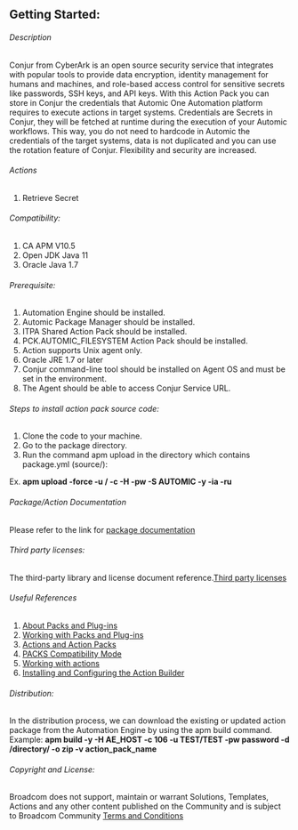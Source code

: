 ## Getting Started:


###### Description

Conjur from CyberArk is an open source security service that integrates with popular tools to provide data encryption, identity management for humans and machines, and role-based access control for sensitive secrets like passwords, SSH keys, and API keys.
With this Action Pack you can store in Conjur the credentials that Automic One Automation platform requires to execute actions in target systems. Credentials are Secrets in Conjur, they will be fetched at runtime during the execution of your Automic workflows.
This way, you do not need to hardcode in Automic the credentials of the target systems, data is not duplicated and you can use the rotation feature of Conjur. Flexibility and security are increased.
		
###### Actions

1. Retrieve Secret
		
###### Compatibility:

1. CA APM V10.5
2. Open JDK Java 11
3. Oracle Java 1.7

###### Prerequisite:

1. Automation Engine should be installed.
2. Automic Package Manager should be installed.
3. ITPA Shared Action Pack should be installed. 
4. PCK.AUTOMIC_FILESYSTEM Action Pack should be installed. 
5. Action supports Unix agent only.
6. Oracle JRE 1.7 or later
7. Conjur command-line tool should be installed on Agent OS and must be set in the environment.
8. The Agent should be able to access Conjur Service URL.


###### Steps to install action pack source code:

1. Clone the code to your machine.
2. Go to the package directory.
3. Run the command apm upload in the directory which contains package.yml (source/):

Ex. **apm upload -force -u <Name>/<Department> -c <Client-id> -H <Host> -pw <Password> -S AUTOMIC -y -ia -ru**


###### Package/Action Documentation

Please refer to the link for [package documentation](source/ae/DOCUMENTATION/PCK.AUTOMIC_CYBERARK_CONJUR.PUB.DOC.xml)

###### Third party licenses:

The third-party library and license document reference.[Third party licenses](source/ae/DOCUMENTATION/PCK.AUTOMIC_CYBERARK_CONJUR.PUB.LICENSES.xml)

###### Useful References

1. [About Packs and Plug-ins](https://docs.automic.com/documentation/webhelp/english/AA/12.3/DOCU/12.3/Automic%20Automation%20Guides/help.htm#PluginManager/PM_AboutPacksandPlugins.htm?Highlight=Action%20packs)
2. [Working with Packs and Plug-ins](https://docs.automic.com/documentation/webhelp/english/AA/12.3/DOCU/12.3/Automic%20Automation%20Guides/help.htm#PluginManager/PM_WorkingWith.htm#link10)
3. [Actions and Action Packs](https://docs.automic.com/documentation/webhelp/english/AA/12.3/DOCU/12.3/Automic%20Automation%20Guides/help.htm#_Common/ReleaseHighlights/RH_Plugin_PackageManager.htm?Highlight=Action%20packs)
4. [PACKS Compatibility Mode](https://docs.automic.com/documentation/webhelp/english/AA/12.3/DOCU/12.3/Automic%20Automation%20Guides/help.htm#AWA/Variables/UC_CLIENT_SETTINGS/UC_CLIENT_PACKS_COMPATIBILITY_MODE.htm?Highlight=Action%20packs)
5. [Working with actions](https://docs.automic.com/documentation/webhelp/english/AA/12.3/DOCU/12.3/Automic%20Automation%20Guides/help.htm#ActionBuilder/AB_WorkingWith.htm#link4)
6. [Installing and Configuring the Action Builder](https://docs.automic.com/documentation/webhelp/english/AA/12.3/DOCU/12.3/Automic%20Automation%20Guides/help.htm#ActionBuilder/install_configure_plugins_AB.htm?Highlight=Action%20packs)

###### Distribution: 

In the distribution process, we can download the existing or updated action package from the Automation Engine by using the apm build command.
Example: **apm build -y -H AE_HOST -c 106 -u TEST/TEST -pw password -d /directory/ -o zip -v action_pack_name**
			
			
###### Copyright and License: 

Broadcom does not support, maintain or warrant Solutions, Templates, Actions and any other content published on the Community and is subject to Broadcom Community [Terms and Conditions](https://community.broadcom.com/termsandconditions)
